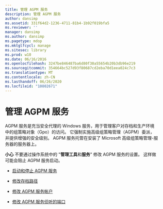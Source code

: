 ```yaml
---
title: 管理 AGPM 服务
description: 管理 AGPM 服务
author: dansimp
ms.assetid: 331f64d2-1236-4711-81b4-1b92f019bfa5
ms.reviewer: ''
manager: dansimp
ms.author: dansimp
ms.pagetype: mdop
ms.mktglfcycl: manage
ms.sitesec: library
ms.prod: w10
ms.date: 06/16/2016
ms.openlocfilehash: 3247be846487ba6d80f30a55654b20b3db96e219
ms.sourcegitcommit: 354664bc527d93f80687cd2eba70d1eea024c7c3
ms.translationtype: MT
ms.contentlocale: zh-CN
ms.lasthandoff: 06/26/2020
ms.locfileid: "10802671"
---
```

# 管理 AGPM 服务


AGPM 服务是充当安全代理的 Windows 服务，用于管理客户对存档和生产环境中的组策略对象（Gpo）的访问。 它强制实施高级组策略管理（AGPM）委派，并提供增强的安全级别。 AGPM 服务托管在安装了 Microsoft 高级组策略管理-服务器的服务器上。

**小心** 不要通过操作系统中的 "**管理工具**和**服务**" 修改 AGPM 服务的设置。 这样做可能会阻止 AGPM 服务启动。

 

-   [启动和停止 AGPM 服务](start-and-stop-the-agpm-service.md)

-   [修改存档路径](modify-the-archive-path.md)

-   [修改 AGPM 服务帐户](modify-the-agpm-service-account.md)

-   [修改 AGPM 服务侦听的端口](modify-the-port-on-which-the-agpm-service-listens.md)

 

 





